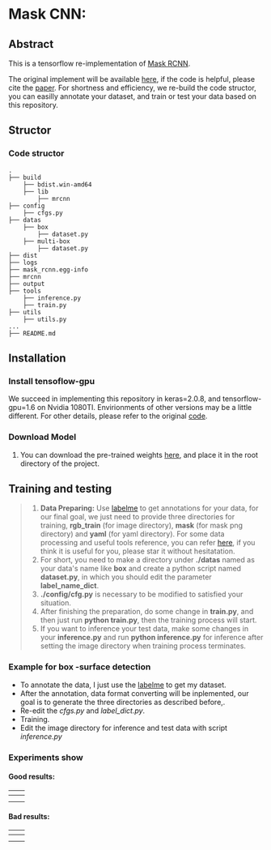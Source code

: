 
# Mask CNN:

## Abstract
This is a tensorflow re-implementation of [Mask RCNN](http://cn.arxiv.org/abs/1703.06870).

The original implement will be available [here](https://github.com/matterport/Mask_RCNN), if the code is helpful, please cite the [paper](http://cn.arxiv.org/abs/1703.06870). For shortness and efficiency, we re-build the code structor, you can easilly annotate your dataset, and train or test your data based on this repository.


## Structor
### Code structor
```
.
├── build
    ├── bdist.win-amd64
    ├── lib
        ├── mrcnn
├── config
    ├── cfgs.py
├── datas
    ├── box
        ├── dataset.py
    ├── multi-box
        ├── dataset.py
├── dist
├── logs
├── mask_rcnn.egg-info
├── mrcnn
├── output
├── tools
    ├── inference.py
    ├── train.py
├── utils
    ├── utils.py
...
├── README.md
```


## Installation
### Install  tensoflow-gpu
We succeed in implementing this repository in keras=2.0.8, and tensorflow-gpu=1.6 on Nvidia 1080TI. Envirionments of other versions may be a little different. For other details, please refer to the original [code](https://github.com/matterport/Mask_RCNN).

### Download Model
1. You can download the pre-trained weights [here](https://pan.baidu.com/s/1Q_4GqQu4tN0WhOUc2tZFtg), and place it in the root directory of the project.

## Training and testing
> 1. **Data Preparing:** Use [labelme](https://github.com/wkentaro/labelme) to get annotations for your data, for our final goal, we just need to provide three directories for training, **rgb_train** (for image directory), **mask** (for mask png directory) and **yaml** (for yaml directory). For some data processing and useful tools reference, you can refer [here](https://github.com/gzp0201/ObjectDetectionTools), if you think it is useful for you, please star it without hesitatation.
> 2. For short, you need to make a directory under **./datas** named as your data's name like **box** and create a python script named **dataset.py**, in which you should edit the parameter **label_name_dict**.
> 3. **./config/cfg.py** is necessary to be modified to satisfied your situation.
> 4. After finishing the preparation, do some change in **train.py**, and then just run **python train.py**, then the training process will start.
> 5. If you want to inference your test data, make some changes in your **inference.py** and run **python inference.py** for inference after setting the image directory when training process terminates.

### Example for box -surface detection

- To annotate the data, I just use the [labelme](https://github.com/wkentaro/labelme) to get my dataset.
- After the annotation, data format converting will be inplemented, our goal is to generate the three directories as described before,.
- Re-edit the *cfgs.py* and *label_dict.py*.
- Training.
- Edit the image directory for inference and test data with script *inference.py*

### Experiments show

#### Good results:

| ![]() | ![]() |
| ----- | ----- |
| ![]() | ![]() |
| ![]() | ![]() |



#### Bad results:

| ![]() | ![]() |
| ----- | ----- |
| ![]() | ![]() |
| ![]() | ![]() |

